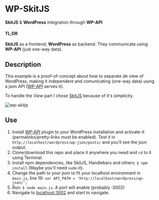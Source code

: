 # WP-SkitJS
**SkitJS** &amp; **WordPress** integration through **WP-API**

#### TL;DR
**SkitJS** as a frontend, **WordPress** as backend. They communicate using **WP-API** (just one-way data).

## Description
This example is a proof-of-concept about how to separate de view of WordPress, making it independent and comunicating (one-way data) using a json API ([WP-API](https://wordpress.org/plugins/json-rest-api/) serves it).

To handle the *View* part I chose [SkitJS](http://skitjs.com/) because of it's simplicity.

![wp-skitjs](https://dl.dropboxusercontent.com/u/3522/wp-skitjs.png)

## Use

1. Install [WP-API](https://wordpress.org/plugins/json-rest-api/) plugin to your WordPress installation and activate-it (permalinks/pretty-links must be enabled). Test it in `http://localhost/wordpress/wp-json/posts/` and you'll see the json output.
2. Clone/download this repo and place it anywhere you need and `cd` to it using Terminal.
3. Install npm dependencies, like SkitJS, Handlebars and others: `$ npm install` (Maybe you'll need `sudo`-it).
4. Change the path to your json to fit your localhost environment in `main.js`, line 19: `var API_PATH = 'http://localhost/wordpress/wp-json/';`
5. Run: `$ node main.js`. A port will enable (probably :3002)
6. Navigate to [localhost:3002](http://localhost:3002) and start to navigate.
